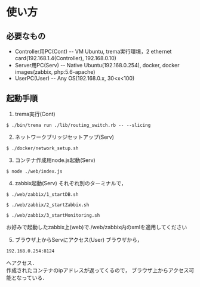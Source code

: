使い方
=====

必要なもの
--------
- Controller用PC(Cont)
-- VM Ubuntu, trema実行環境，2 ethernet card(192.168.1.4(Controller), 192.168.0.10)
- Server用PC(Serv)
-- Native Ubuntu(192.168.0.254), docker, docker images(zabbix, php:5.6-apache)
- UserPC(User)
-- Any OS(192.168.0.x, 30<x<100)

起動手順
-------
1. trema実行(Cont)
```
$ ./bin/trema run ./lib/routing_switch.rb -- --slicing
```

2. ネットワークブリッジセットアップ(Serv)
```
$ ./docker/network_setup.sh
```

3. コンテナ作成用node.js起動(Serv)
```
$ node ./web/index.js
```

4. zabbix起動(Serv)
それぞれ別のターミナルで，
```
$ ./web/zabbix/1_startDB.sh
```
```
$ ./web/zabbix/2_startZabbix.sh
```
```
$ ./web/zabbix/3_startMonitoring.sh
```
お好みで起動したzabbix上(web)で./web/zabbix内のxmlを適用してください

5. ブラウザ上からServにアクセス(User)
ブラウザから，
```
192.168.0.254:8124
```
へアクセス．  
作成されたコンテナのipアドレスが返ってくるので，
ブラウザ上からアクセス可能となっている．
